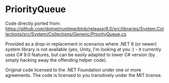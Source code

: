 # PriorityQueue

Code directly ported from:
https://github.com/dotnet/runtime/blob/release/6.0/src/libraries/System.Collections/src/System/Collections/Generic/PriorityQueue.cs

Provided as a drop-in replacement in scenarios where .NET 6 (or newer) system library is not available (yes, Unity, I'm looking at you :) - it currently uses C# 9.0 features, but can be easily adapted to lower C# version (by simply hacking away the offending helper code).

Original code licensed to the .NET Foundation under one or more agreements.
The code is licensed to you transitively under the MIT license.
